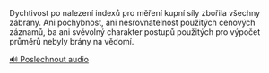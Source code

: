 <speak>
<prosody rate="95%">
<emphasis level="strong">Dychtivost po nalezení indexů pro měření kupní síly zbořila všechny zábrany.</emphasis> <break time="0.3s"/> <emphasis level="moderate">Ani pochybnost, ani nesrovnatelnost použitých cenových záznamů,</emphasis> <break time="0.2s"/> <emphasis level="strong">ba ani svévolný charakter postupů použitých pro výpočet průměrů nebyly brány na vědomí.</emphasis>
</prosody>
</speak>

[🔊 Poslechnout audio](/data/7-paragraphs/audio/chapter_43/para_003-Dychtivost-po-nalezen-index-pro-men-kupn-sl.mp3) 